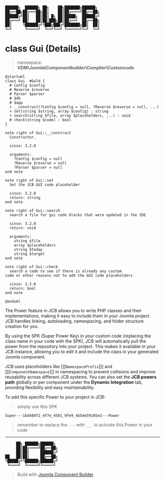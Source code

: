 ```
██████╗  ██████╗ ██╗    ██╗███████╗██████╗
██╔══██╗██╔═══██╗██║    ██║██╔════╝██╔══██╗
██████╔╝██║   ██║██║ █╗ ██║█████╗  ██████╔╝
██╔═══╝ ██║   ██║██║███╗██║██╔══╝  ██╔══██╗
██║     ╚██████╔╝╚███╔███╔╝███████╗██║  ██║
╚═╝      ╚═════╝  ╚══╝╚══╝ ╚══════╝╚═╝  ╚═╝
```
# class Gui (Details)
> namespace: **VDM\Joomla\Componentbuilder\Compiler\Customcode**

```uml
@startuml
class Gui  #Gold {
  # Config $config
  # Reverse $reverse
  # Parser $parser
  # $db
  # $app
  + __construct(?Config $config = null, ?Reverse $reverse = null, ...)
  + set(string $string, array $config) : string
  + search(string $file, array $placeholders, ...) : void
  # check(string $code) : bool
}

note right of Gui::__construct
  Constructor.

  since: 3.2.0
  
  arguments:
    ?Config $config = null
    ?Reverse $reverse = null
    ?Parser $parser = null
end note

note right of Gui::set
  Set the JCB GUI code placeholder

  since: 3.2.0
  return: string
end note

note right of Gui::search
  search a file for gui code blocks that were updated in the IDE

  since: 3.2.0
  return: void
  
  arguments:
    string $file
    array $placeholders
    string $today
    string $target
end note

note right of Gui::check
  search a code to see if there is already any custom
code or other reasons not to add the GUI code placeholders

  since: 3.2.0
  return: bool
end note
 
@enduml
```

The Power feature in JCB allows you to write PHP classes and their implementations, making it easy to include them in your Joomla project. JCB handles linking, autoloading, namespacing, and folder structure creation for you.

By using the SPK (Super Power Key) in your custom code (replacing the class name in your code with the SPK), JCB will automatically pull the power from the repository into your project. This makes it available in your JCB instance, allowing you to edit it and include the class in your generated Joomla component.

JCB uses placeholders like [[[`NamespacePrefix`]]] and [[[`ComponentNamespace`]]] in namespacing to prevent collisions and improve reusability across different JCB systems. You can also set the **JCB powers path** globally or per component under the **Dynamic Integration** tab, providing flexibility and easy maintainability.

To add this specific Power to your project in JCB:

> simply use this SPK
```
Super---1bd48df2_4f7e_4581_9fe9_4b54e59105e3---Power
```
> remember to replace the `---` with `___` to activate this Power in your code

---
```
     ██╗ ██████╗██████╗
     ██║██╔════╝██╔══██╗
     ██║██║     ██████╔╝
██   ██║██║     ██╔══██╗
╚█████╔╝╚██████╗██████╔╝
 ╚════╝  ╚═════╝╚═════╝
```
> Build with [Joomla Component Builder](https://git.vdm.dev/joomla/Component-Builder)

